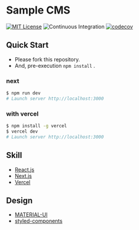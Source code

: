 # Sample CMS

[![MIT License](http://img.shields.io/badge/license-MIT-blue.svg?style=flat-square)][license]
![Continuous Integration](https://github.com/paveg/sample-cms/workflows/Continuous%20Integration/badge.svg)
[![codecov](https://codecov.io/gh/paveg/sample-cms/branch/main/graph/badge.svg?token=YxVaVhe2K4)][codecov]

[codecov]: https://codecov.io/gh/paveg/sample-cms
[license]: https://github.com/paveg/sample-cms/blob/main/LICENSE

## Quick Start

- Please fork this repository.
- And, pre-execution `npm install` .

### next

```bash
$ npm run dev
# Launch server http://localhost:3000
```

### with vercel

```bash
$ npm install -g vercel
$ vercel dev
# Launch server http://localhost:3000
```

## Skill

- [React.js](https://github.com/facebook/react)
- [Next.js](https://nextjs.org/)
- [Vercel](https://vercel.com/)

## Design

- [MATERIAL-UI](https://material-ui.com/)
- [styled-components](https://styled-components.com/)
